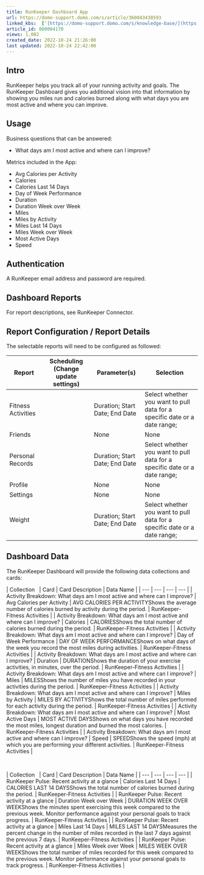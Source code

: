 ```yaml
---
title: RunKeeper Dashboard App
url: https://domo-support.domo.com/s/article/360043438593
linked_kbs:  ['[https://domo-support.domo.com/s/knowledge-base/](https://domo-support.domo.com/s/knowledge-base/)', '[https://domo-support.domo.com/s/](https://domo-support.domo.com/s/)', '[https://domo-support.domo.com/s/topic/0TO5w000000ZampGAC](https://domo-support.domo.com/s/topic/0TO5w000000ZampGAC)', '[https://domo-support.domo.com/s/topic/0TO5w000000Zan9GAC](https://domo-support.domo.com/s/topic/0TO5w000000Zan9GAC)', '[https://domo-support.domo.com/s/article/360043438593](https://domo-support.domo.com/s/article/360043438593)', '[https://domo-support.domo.com/s/topic/0TO5w000000Zan9GAC/available-apps](https://domo-support.domo.com/s/topic/0TO5w000000Zan9GAC/available-apps)', '[https://domo-support.domo.com/s/article/360043429933](https://domo-support.domo.com/s/article/360043429933)', '[https://domo-support.domo.com/s/article/360043429953](https://domo-support.domo.com/s/article/360043429953)', '[https://domo-support.domo.com/s/article/360042925494](https://domo-support.domo.com/s/article/360042925494)', '[https://domo-support.domo.com/s/article/360043429913](https://domo-support.domo.com/s/article/360043429913)', '[https://domo-support.domo.com/s/article/4408174643607](https://domo-support.domo.com/s/article/4408174643607)', '[https://domo-support.domo.com/s/login/](https://domo-support.domo.com/s/login/)']
article_id: 000004170
views: 1,082
created_date: 2022-10-24 21:26:00
last updated: 2022-10-24 22:42:00
---
```




Intro
-----


RunKeeper helps you track all of your running activity and goals. The RunKeeper Dashboard gives you additional vision into that information by showing you miles run and calories burned along with what days you are most active and where you can improve.


Usage
-----


Business questions that can be answered:


* What days am I most active and where can I improve?


Metrics included in the App:


* Avg Calories per Activity
* Calories
* Calories Last 14 Days
* Day of Week Performance
* Duration
* Duration Week over Week
* Miles
* Miles by Activity
* Miles Last 14 Days
* Miles Week over Week
* Most Active Days
* Speed


Authentication
--------------


A RunKeeper email address and password are required.


Dashboard Reports
-----------------


For report descriptions, see RunKeeper Connector.


Report Configuration / Report Details
-------------------------------------


The selectable reports will need to be configured as followed:




| Report | Scheduling (Change update settings) | Parameter(s) | Selection |
| --- | --- | --- | --- |
| Fitness Activities |   | Duration; Start Date; End Date | Select whether you want to pull data for a specific date or a date range; |
| Friends |   | None | None |
| Personal Records |   | Duration; Start Date; End Date | Select whether you want to pull data for a specific date or a date range; |
| Profile |   | None | None |
| Settings |   | None | None |
| Weight |   | Duration; Start Date; End Date | Select whether you want to pull data for a specific date or a date range; |


Dashboard Data
--------------


The RunKeeper Dashboard will provide the following data collections and cards:




| Collection
  | Card | Card Description | Data Name |
| --- | --- | --- | --- |
| Activity Breakdown: What days am I most active and where can I improve? | Avg Calories per Activity | AVG CALORIES PER ACTIVITYShows the average number of calories burned by activity during the period. | RunKeeper-Fitness Activities |
| Activity Breakdown: What days am I most active and where can I improve? | Calories | CALORIESShows the total number of calories burned during the period. | RunKeeper-Fitness Activities |
| Activity Breakdown: What days am I most active and where can I improve? | Day of Week Performance | DAY OF WEEK PERFORMANCEShows on what days of the week you record the most miles during activities. | RunKeeper-Fitness Activities |
| Activity Breakdown: What days am I most active and where can I improve? | Duration | DURATIONShows the duration of your exercise activities, in minutes, over the period. | RunKeeper-Fitness Activities |
| Activity Breakdown: What days am I most active and where can I improve? | Miles | MILESShows the number of miles you have recorded in your activities during the period. | RunKeeper-Fitness Activities |
| Activity Breakdown: What days am I most active and where can I improve? | Miles by Activity | MILES BY ACTIVITYShows the total number of miles performed for each activity during the period. | RunKeeper-Fitness Activities |
| Activity Breakdown: What days am I most active and where can I improve? | Most Active Days | MOST ACTIVE DAYSShows on what days you have recorded the most miles, longest duration and burned the most calories. | RunKeeper-Fitness Activities |
| Activity Breakdown: What days am I most active and where can I improve? | Speed | SPEEDShows the speed (mph) at which you are performing your different activities. | RunKeeper-Fitness Activities |


 




| Collection
  | Card | Card Description | Data Name |
| --- | --- | --- | --- |
| RunKeeper Pulse: Recent activity at a glance | Calories Last 14 Days | CALORIES LAST 14 DAYSShows the total number of calories burned during the period. | RunKeeper-Fitness Activities |
| RunKeeper Pulse: Recent activity at a glance | Duration Week over Week | DURATION WEEK OVER WEEKShows the minutes spent exercising this week compared to the previous week. Monitor performance against your personal goals to track progress. | RunKeeper-Fitness Activities |
| RunKeeper Pulse: Recent activity at a glance | Miles Last 14 Days | MILES LAST 14 DAYSMeasures the percent change in the number of miles recorded in the last 7 days against the previous 7 days. | RunKeeper-Fitness Activities |
| RunKeeper Pulse: Recent activity at a glance | Miles Week over Week | MILES WEEK OVER WEEKShows the total number of miles recorded for this week compared to the previous week. Monitor performance against your personal goals to track progress. | RunKeeper-Fitness Activities |


 

